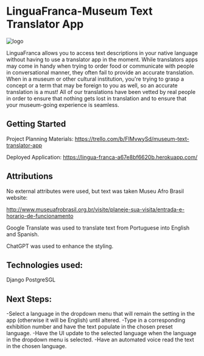 # LinguaFranca-Museum Text Translator App

![logo](.static/image/LinguaFranca_Logo.png)

LinguaFranca allows you to access text descriptions in your native language without having to use a translator app in the moment. While translators apps may come in handy when trying to order food or communicate with people in conversational manner, they often fail to provide an accurate translation. When in a museum or other cultural institution, you're trying to grasp a concept or a term that may be foreign to you as well, so an accurate translation is a must! All of our translations have been vetted by real people in order to ensure that nothing gets lost in translation and to ensure that your museum-going experience is seamless.

## Getting Started

Project Planning Materials: https://trello.com/b/FIMvwySd/museum-text-translator-app

Deployed Application: https://lingua-franca-a67e8bf6620b.herokuapp.com/

## Attributions

No external attributes were used, but text was taken Museu Afro Brasil website:

http://www.museuafrobrasil.org.br/visite/planeje-sua-visita/entrada-e-horario-de-funcionamento

Google Translate was used to translate text from Portuguese into English and Spanish.

ChatGPT was used to enhance the styling.

## Technologies used:

Django PostgreSGL

## Next Steps:

-Select a language in the dropdown menu that will remain the setting in the app (otherwise it will be English) until altered.
-Type in a corresponding exhibition number and have the text populate in the chosen preset language.
-Have the UI update to the selected language when the language in the dropdown menu is selected.
-Have an automated voice read the text in the chosen language.
